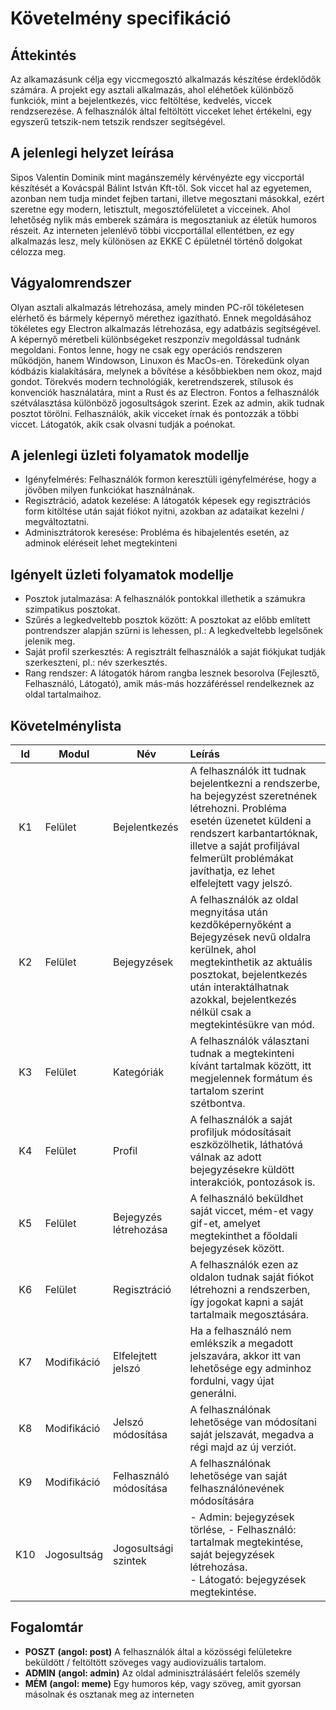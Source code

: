 # Követelmény specifikáció

## Áttekintés

Az alkamazásunk célja egy viccmegosztó alkalmazás készítése érdeklődők számára.
A projekt egy asztali alkalmazás, ahol eléhetőek különböző funkciók, mint a 
bejelentkezés, vicc feltöltése, kedvelés, viccek rendzserezése.
A felhasználók által feltöltött vicceket lehet értékelni, egy egyszerű 
tetszik-nem tetszik rendszer segítségével.

## A jelenlegi helyzet leírása

Sipos Valentin Dominik mint magánszemély kérvényézte egy viccportál készítését 
a Kovácspál Bálint István Kft-től.
Sok viccet hal az egyetemen, azonban nem tudja mindet fejben tartani, illetve 
megosztani másokkal, ezért szeretne egy modern, letisztult, megosztófelületet 
a vicceinek. Ahol lehetőség nylik más emberek számára is megosztaniuk az életük
humoros részeit.
Az interneten jelenlévő többi viccportállal ellentétben, ez egy alkalmazás 
lesz, mely különösen az EKKE C épületnél történő dolgokat célozza meg.

## Vágyalomrendszer

Olyan asztali alkalmazás létrehozása, amely minden PC-ről tökéletesen elérhető 
és bármely képernyő mérethez igazítható.
Ennek megoldásához tökéletes egy Electron alkalmazás létrehozása, egy adatbázis
segítségével.
A képernyő méretbeli különbségeket reszponzív megoldással tudnánk megoldani.
Fontos lenne, hogy ne csak egy operációs rendszeren működjön, hanem Windowson, 
Linuxon és MacOs-en.
Törekedünk olyan kódbázis kialakítására, melynek a bővítése a későbbiekben nem 
okoz, majd gondot.
Törekvés modern technológiák, keretrendszerek, stílusok és konvenciók 
használatára, mint a Rust és az Electron.
Fontos a felhasználók szétválasztása különböző jogosultságok szerint. 
Ezek az admin, akik tudnak posztot törölni.
Felhasználók, akik vicceket írnak és pontozzák a többi viccet.
Látogatók, akik csak olvasni tudják a poénokat.

## A jelenlegi üzleti folyamatok modellje

+ Igényfelmérés: Felhasználók formon keresztüli igényfelmérése, hogy a jövőben 
milyen funkciókat használnának.
+ Regisztráció, adatok kezelése: A látogatók képesek egy regisztrációs form 
kitöltése után saját fiókot nyitni, azokban az adataikat 
kezelni / megváltoztatni.
+ Adminisztrátorok keresése: Probléma és hibajelentés esetén, az adminok 
eléréseit lehet megtekinteni

## Igényelt üzleti folyamatok modellje

+ Posztok jutalmazása: A felhasználók pontokkal illethetik a számukra 
szimpatikus posztokat.
+ Szűrés a legkedveltebb posztok között: A posztokat az előbb említett 
pontrendszer alapján szűrni is lehessen, pl.: A legkedveltebb legelsőnek 
jelenik meg.
+ Saját profil szerkesztés: A regisztrált felhasználók a saját fiókjukat 
tudják szerkeszteni, pl.: név szerkesztés.
+ Rang rendszer: A látogatók három rangba lesznek besorolva (Fejlesztő, 
Felhasználó, Látogató), amik más-más hozzáféréssel rendelkeznek az oldal 
tartalmaihoz.
## Követelménylista

| Id    | Modul     | Név           | Leírás |
| :---: | ---       | ---           | :---   |
| K1    | Felület   | Bejelentkezés | A felhasználók itt tudnak bejelentkezni a rendszerbe, ha bejegyzést szeretnének létrehozni. Probléma esetén üzenetet küldeni a rendszert          karbantartóknak, illetve a saját profiljával felmerült problémákat javíthatja, ez lehet elfelejtett vagy jelszó. |
| K2    | Felület   | Bejegyzések   | A felhasználók az oldal megnyitása után kezdőképernyőként a Bejegyzések nevű oldalra kerülnek, ahol megtekinthetik az aktuális posztokat, bejelentkezés után interaktálhatnak azokkal, bejelentkezés nélkül csak a megtekintésükre van mód. |
| K3    | Felület   | Kategóriák    | A felhasználók választani tudnak a megtekinteni kívánt tartalmak között, itt megjelennek formátum és tartalom szerint szétbontva. |
| K4    | Felület   | Profil        | A felhasználók a saját profiljuk módosításait eszközölhetik, láthatóvá válnak az adott bejegyzésekre küldött interakciók, pontozások is.|
| K5    | Felület   | Bejegyzés létrehozása | A felhasználó beküldhet saját viccet, mém-et vagy gif-et, amelyet megtekinthet a főoldali bejegyzések között. |
| K6    | Felület   | Regisztráció  | A felhasználók ezen az oldalon tudnak saját fiókot létrehozni a rendszerben, így jogokat kapni a saját tartalmaik megosztására.|
| K7   | Modifikáció | Elfelejtett jelszó | Ha a felhasználó nem emlékszik a megadott jelszavára, akkor itt van lehetősége egy adminhoz fordulni, vagy újat generálni. |
| K8   | Modifikáció | Jelszó módosítása  | A felhasználónak lehetősége van módosítani saját jelszavát, megadva a régi majd az új verziót. |
| K9   | Modifikáció | Felhasználó módosítása | A felhasználónak lehetősége van saját felhasználónevének módosítására |
| K10   | Jogosultság | Jogosultsági szintek | - Admin: bejegyzések törlése, - Felhasználó: tartalmak megtekintése, saját bejegyzések létrehozása.<br> - Látogató: bejegyzések megtekintése. |
## Fogalomtár

+ **POSZT** __(angol: post)__  A felhasználók által a közösségi felületekre beküldött / feltöltött szöveges vagy audiovizuális tartalom. 
+ **ADMIN** __(angol: admin)__ Az oldal adminisztrálásáért felelős személy
+ **MÉM** __(angol: meme)__ Egy humoros kép, vagy szöveg, amit gyorsan másolnak és osztanak meg az interneten